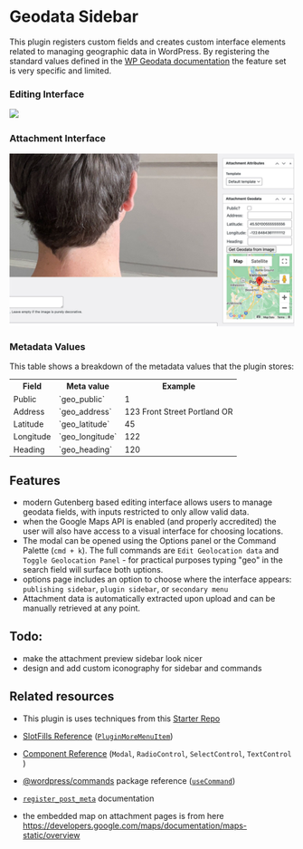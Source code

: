 # Geodata Sidebar

This plugin registers custom fields and creates custom interface elements related to managing geographic data in WordPress. By registering the standard values defined in the [WP Geodata documentation](https://codex.wordpress.org/Geodata) the feature set is very specific and limited.

### Editing Interface
<img src="_assets/edit-geodata-small.gif"/>

### Attachment Interface
<img src="_assets/attachment-meta-sidebar.jpg"/>

### Metadata Values

This table shows a breakdown of the metadata values that the plugin stores:

<table>
    <tr>
        <th>Field</th>
        <th>Meta value</th>
        <th>Example</th>
    </tr>
    <tr>
       <td>Public</td>
       <td>`geo_public`</td>
        <td>1</td>
    </tr>
    <tr>
       <td>Address</td>
       <td>`geo_address`</td>
        <td>123 Front Street Portland OR</td>
    </tr>
    <tr>
       <td>Latitude</td>
       <td>`geo_latitude`</td>
        <td>45</td>
    </tr>
        <tr>
       <td>Longitude</td>
       <td>`geo_longitude`</td>
        <td>122</td>
    </tr>
    <tr>
       <td>Heading</td>
       <td>`geo_heading`</td>
        <td>120</td>
    </tr>
</table>

## Features
- modern Gutenberg based editing interface allows users to manage geodata fields, with inputs restricted to only allow valid data.
- when the Google Maps API is enabled (and properly accredited) the user will also have access to a visual interface for choosing locations.
- The modal can be opened using the Options panel or the Command Palette (`cmd + k`). The full commands are `Edit Geolocation data` and `Toggle Geolocation Panel` - for practical purposes typing "geo" in the search field will surface both uptions.
- options page includes an option to choose where the interface appears: `publishing sidebar`, `plugin sidebar`, or `secondary menu`
- Attachment data is automatically extracted upon upload and can be manually retrieved at any point.

## Todo:
- make the attachment preview sidebar look nicer
- design and add custom iconography for sidebar and commands


## Related resources

- This plugin is uses techniques from this [Starter Repo](https://github.com/WordPress/block-development-examples/tree/trunk/plugins/post-meta-modal-2502fb)

- [SlotFills Reference](https://developer.wordpress.org/block-editor/reference-guides/slotfills/) ([`PluginMoreMenuItem`](https://developer.wordpress.org/block-editor/reference-guides/slotfills/plugin-more-menu-item/))
- [Component Reference](https://developer.wordpress.org/block-editor/reference-guides/components/) (`Modal`, `RadioControl`, `SelectControl`, `TextControl` ) 
- [@wordpress/commands](https://developer.wordpress.org/block-editor/reference-guides/packages/packages-commands/#usecommand) package reference ([`useCommand`](https://developer.wordpress.org/block-editor/reference-guides/packages/packages-commands/#usecommand))
- [`register_post_meta`](https://developer.wordpress.org/reference/functions/register_post_meta/) documentation
- the embedded map on attachment pages is from here https://developers.google.com/maps/documentation/maps-static/overview

